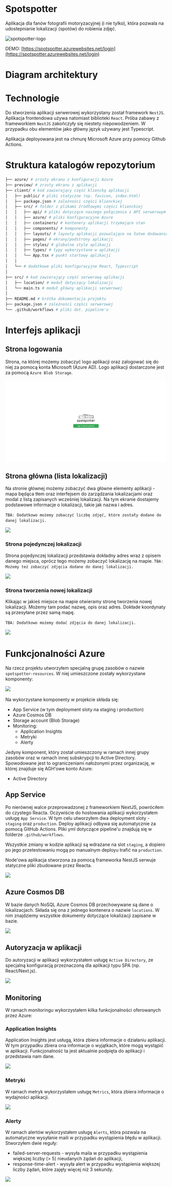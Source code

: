 # Spotspotter

Aplikacja dla fanów fotografii motoryzacyjnej (i nie tylko), która pozwala na udostepnianie lokalizacji (spotów) do robienia zdjęć.


![spotspotter-logo](https://user-images.githubusercontent.com/31045802/212891761-c7e76cb5-438f-485d-b494-ed0d8bb84fd1.svg)

DEMO: [https://spotspotter.azurewebsites.net/login](https://spotspotter.azurewebsites.net/login)

# Diagram architektury


# Technologie

Do stworzenia aplikacji serwerowej wykorzystany został framework `NestJS`. 
Aplikacja frontendowa używa natomiast biblioteki `React`. Próba zabawy z frameworkiem `NextJS` zakończyły się niestety niepowodzeniem. 
W przypadku obu elementów jako główny język używany jest Typescript.

Aplikacja deployowana jest na chmurę Microsoft Azure przy pomocy Github Actions. 

# Struktura katalogów repozytorium

```bash
├── azure/ # zrzuty ekranu z konfiguracji Azure
├── preview/ # zrzuty ekranu z aplikacji
├── client/ # kod zawierający część kliencką aplikacji
│   ├── public/ # pliki statyczne (np. favicon, index.html)
│   ├── package.json # zależności części klienckiej
│   ├── src/ # folder z plikami źródłowymi części klienckiej
│   │   ├── api/ # pliki dotyczące naszego połączenia z API serwerowym
│   │   ├── azure/ # pliki konfiguracyjne Azure 
│   │   ├── containers/ # kontenery aplikacji trzymające stan
│   │   ├── components/ # komponenty
│   │   ├── layouts/ # layouty aplikacji pozwalające na łatwe dodawanie nowych stron
│   │   ├── pages/ # ekrany/podstrony aplikacji
│   │   ├── styles/ # globalne style aplikacji
│   │   ├── types/ # typy wykorzystane w aplikacji
│   │   └── App.tsx # punkt startowy aplikacji
│   │
│   └── # dodatkowe pliki konfiguracyjne React, Typescript
│
├── src/ # kod zawierający część serwerową aplikacji
│   ├── location/ # moduł dotyczący lokalizacji
│   └── main.ts # moduł główny aplikacji serwerowej
│
├── README.md # krótka dokumentacja projektu
├── package.json # zależności części serwerowej
└── .github/workflows # pliki dot. pipeline'u

```

# Interfejs aplikacji

## Strona logowania

Strona, na której możemy zobaczyć logo aplikacji oraz zalogować się do niej za pomocą konta Microsoft (Azure AD).
Logo aplikacji dostarczone jest za pomocą `Azure Blob Storage`.

![](preview/login_page.jpg)

## Strona główna (lista lokalizacji)

Na stronie głównej możemy zobaczyć dwa główne elementy aplikacji - mapa będąca tłem oraz interfejsem do zarządzania lokalizacjami oraz modal z listą zapisanych wcześniej lokalizacji. Na tym ekranie dostajemy podstawowe informacje o lokalizacji, takie jak nazwa i adres. 

``` TBA: Dodatkowo możemy zobaczyć liczbę zdjęć, które zostały dodane do danej lokalizacji. ```

![](preview/main_page.jpg)

### Strona pojedynczej lokalizacji

Strona pojedynczej lokalizacji przedstawia dokładny adres wraz z opisem danego miejsca, oprócz tego możemy zobaczyć lokalizację na mapie. 
``` TBA: Możemy też zobaczyć zdjęcia dodane do danej lokalizacji. ```

![](preview/location_page.jpg)


### Strona tworzenia nowej lokalizacji

Klikając w jakieś miejsce na mapie otwieramy stronę tworzenia nowej lokalizacji.
Możemy tam podać nazwę, opis oraz adres. Dokłade koordynaty są przesyłane przez samą mapę. 

``` TBA: Dodatkowo możemy dodać zdjęcia do danej lokalizacji. ```

![](preview/new_location_page.jpg)

# Funkcjonalności Azure

Na rzecz projektu utworzyłem specjalną grupę zasobów o nazwie `spotspotter-resources`. W niej umieszczone zostały wykorzystane komponenty:

![](azure/resource_group.jpg)

Na wykorzystane komponenty w projekcie składa się:
- App Service (w tym deployment sloty na staging i production)
- Azure Cosmos DB
- Storage account (Blob Storage)
- Monitoring:
  - Application Insights
  - Metryki
  - Alerty

Jedyny komponent, który został umieszczony w ramach innej grupy zasobów oraz w ramach innej subskrypcji to Active Directory. Spowodowane jest to ograniczeniami nałożonymi przez organizację, w której znajduje się AGH'owe konto Azure:
- Active Directory

## App Service

Po nierównej walce przeprowadzonej z frameworkiem NextJS, powróciłem do czystego Reacta. Oczywiście do hostowania aplikacji wykorzystałem usługę `App Service`. W tym celu utworzyłem dwa deployment sloty - `staging` oraz `production`. Deploy aplikacji odbywa się automatycznie za pomocą GitHub Actions. Pliki yml dotyczące pipeline'u znajdują się w folderze `.github/workflows`.

Wszystkie zmiany w kodzie aplikacji są wdrażane na slot `staging`, a dopiero po jego przetestowaniu mogą po manualnym deployu trafić na `production`.

Node'owa aplikacja stworzona za pomocą frameworka NestJS serwuje statyczne pliki zbudowane przez Reacta. 

![](azure/app_service.jpg)

## Azure Cosmos DB

W bazie danych NoSQL Azure Cosmos DB przechowywane są dane o lokalizacjach. Składa się ona z jednego kontenera o nazwie `locations`. W nim znajdziemy wszystkie dokumenty dotyczące lokalizacji zapisane w bazie.

![](azure/cosmos_db.jpg)

## Autoryzacja w aplikacji

Do autoryzacji w aplikacji wykorzystałem usługę `Active Directory`, ze specjalną konfiguracją przeznaczoną dla aplikacji typu SPA (np. React/Next.js).

![](azure/active_directory.jpg)


## Monitoring

W ramach monitoringu wykorzystałem kilka funkcjonalności oferowanych przez Azure:

### Application Insights

Application Insights jest usługą, która zbiera informacje o działaniu aplikacji. W tym przypadku zbiera ona informacje o wyjątkach, które mogą wystąpić w aplikacji. Funkcjonalność ta jest aktualnie podpięta do aplikacji i przedstawia nam dane.

![](azure/application_insights.jpg)


### Metryki

W ramach metryk wykorzystałem usługę `Metrics`, która zbiera informacje o wydajności aplikacji.

![](azure/metrics.jpg)


### Alerty

W ramach alertów wykorzystałem usługę `Alerts`, która pozwala na automatyczne wysyłanie maili w przypadku wystąpienia błędu w aplikacji. Stworzyłem dwie reguły:
 - failed-server-requests - wysyła maila w przypadku wystąpienia większej liczby (> 5) nieudanych żądań do aplikacji,
 - response-time-alert - wysyła alert w przypadku wystąpienia większej liczby żądań, które zajęły więcej niż 3 sekundy.

![](azure/alert_rules.jpg)